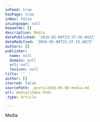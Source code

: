 ```yaml
---
inFeed: true
hasPage: true
inNav: false
inLanguage: null
keywords: []
description: Media
datePublished: '2016-05-08T23:37:26.042Z'
dateModified: '2016-05-08T23:37:15.687Z'
authors: []
publisher:
  name: null
  domain: null
  url: null
  favicon: null
title: ''
author: []
starred: false
sourcePath: _posts/2016-05-08-media.md
url: media/index.html
_type: Article

---
```

Media